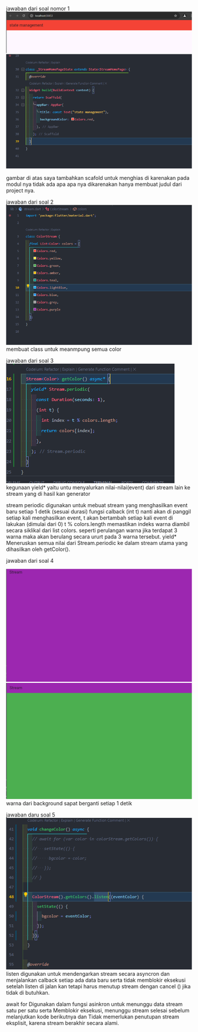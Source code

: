 jawaban dari soal nomor 1
![alt text](image.png)
![alt text](image-1.png)

gambar di atas saya tambahkan scafold untuk menghias di karenakan pada modul nya tidak ada apa apa nya dikarenakan hanya membuat judul dari project nya.


jawaban dari soal 2
![alt text](image-2.png)
membuat class untuk meanmpung semua color

jawaban dari soal 3
![alt text](image-3.png)
kegunaan yield* yaitu untu menyalurkan nilai-nilai(event) dari stream lain ke stream yang di hasil kan generator

stream periodic digunakan untuk mebuat stream yang menghasilkan event baru setiap 1 detik (sesuai durasi) 
fungsi calback (int t) nanti akan di panggil setiap kali menghasilkan event, t akan bertambah setiap kali event di lakukan (dimulai dari 0)
t % colors.length memastikan indeks warna diambil secara siklikal dari list colors. seperti perulangan warna jika terdapat 3 warna maka akan berulang secara ururt pada 3 warna tersebut.
yield* Meneruskan semua nilai dari Stream.periodic ke dalam stream utama yang dihasilkan oleh getColor().


jawaban dari soal 4

![alt text](image-4.png)
![alt text](image-5.png)
warna dari background sapat berganti setiap  1 detik 


jawaban daru soal 5
![alt text](image-6.png)
listen digunakan untuk mendengarkan stream secara asyncron dan menjalankan calback setiap ada data baru serta tidak memblokir eksekusi setelah listen di jalan kan tetapi harus menutup stream dengan cancel () jika tidak di butuhkan.

await for Digunakan dalam fungsi asinkron untuk menunggu data stream satu per satu serta Memblokir eksekusi, menunggu stream selesai sebelum melanjutkan kode berikutnya dan Tidak memerlukan penutupan stream eksplisit, karena stream berakhir secara alami.